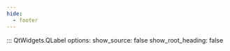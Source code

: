 ```yaml
---
hide:
  - footer
---
```


::: QtWidgets.QLabel
    options:
        show_source: false
        show_root_heading: false